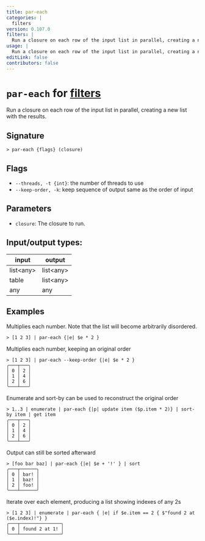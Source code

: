 ```yaml
---
title: par-each
categories: |
  filters
version: 0.107.0
filters: |
  Run a closure on each row of the input list in parallel, creating a new list with the results.
usage: |
  Run a closure on each row of the input list in parallel, creating a new list with the results.
editLink: false
contributors: false
---
```

<!-- This file is automatically generated. Please edit the command in https://github.com/nushell/nushell instead. -->

# `par-each` for [filters](/commands/categories/filters.md)

<div class='command-title'>Run a closure on each row of the input list in parallel, creating a new list with the results.</div>

## Signature

```> par-each {flags} (closure)```

## Flags

 -  `--threads, -t {int}`: the number of threads to use
 -  `--keep-order, -k`: keep sequence of output same as the order of input

## Parameters

 -  `closure`: The closure to run.


## Input/output types:

| input     | output    |
| --------- | --------- |
| list&lt;any&gt; | list&lt;any&gt; |
| table     | list&lt;any&gt; |
| any       | any       |
## Examples

Multiplies each number. Note that the list will become arbitrarily disordered.
```nu
> [1 2 3] | par-each {|e| $e * 2 }

```

Multiplies each number, keeping an original order
```nu
> [1 2 3] | par-each --keep-order {|e| $e * 2 }
╭───┬───╮
│ 0 │ 2 │
│ 1 │ 4 │
│ 2 │ 6 │
╰───┴───╯

```

Enumerate and sort-by can be used to reconstruct the original order
```nu
> 1..3 | enumerate | par-each {|p| update item ($p.item * 2)} | sort-by item | get item
╭───┬───╮
│ 0 │ 2 │
│ 1 │ 4 │
│ 2 │ 6 │
╰───┴───╯

```

Output can still be sorted afterward
```nu
> [foo bar baz] | par-each {|e| $e + '!' } | sort
╭───┬──────╮
│ 0 │ bar! │
│ 1 │ baz! │
│ 2 │ foo! │
╰───┴──────╯

```

Iterate over each element, producing a list showing indexes of any 2s
```nu
> [1 2 3] | enumerate | par-each { |e| if $e.item == 2 { $"found 2 at ($e.index)!"} }
╭───┬───────────────╮
│ 0 │ found 2 at 1! │
╰───┴───────────────╯

```
